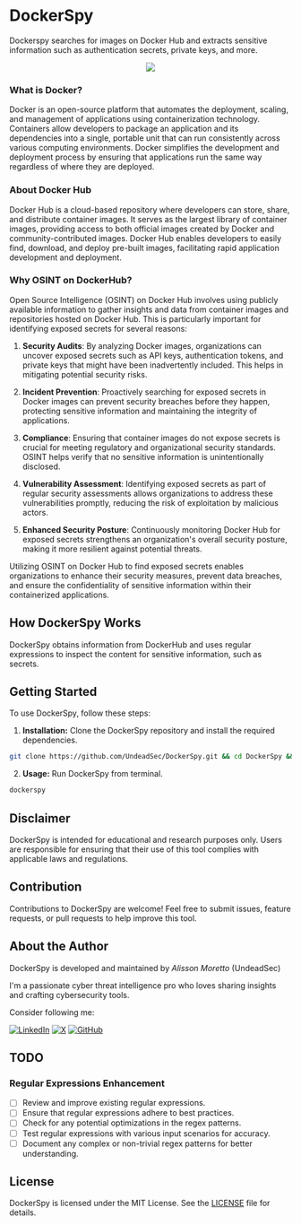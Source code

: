 # DockerSpy
Dockerspy searches for images on Docker Hub and extracts sensitive information such as authentication secrets, private keys, and more.

<p align="center">
<img src="https://raw.githubusercontent.com/UndeadSec/DockerSpy/main/static/screenshot/sc.png"/>
</p>

### What is Docker?

Docker is an open-source platform that automates the deployment, scaling, and management of applications using containerization technology. Containers allow developers to package an application and its dependencies into a single, portable unit that can run consistently across various computing environments. Docker simplifies the development and deployment process by ensuring that applications run the same way regardless of where they are deployed.

### About Docker Hub

Docker Hub is a cloud-based repository where developers can store, share, and distribute container images. It serves as the largest library of container images, providing access to both official images created by Docker and community-contributed images. Docker Hub enables developers to easily find, download, and deploy pre-built images, facilitating rapid application development and deployment.

### Why OSINT on DockerHub?

Open Source Intelligence (OSINT) on Docker Hub involves using publicly available information to gather insights and data from container images and repositories hosted on Docker Hub. This is particularly important for identifying exposed secrets for several reasons:

1. **Security Audits**: By analyzing Docker images, organizations can uncover exposed secrets such as API keys, authentication tokens, and private keys that might have been inadvertently included. This helps in mitigating potential security risks.

2. **Incident Prevention**: Proactively searching for exposed secrets in Docker images can prevent security breaches before they happen, protecting sensitive information and maintaining the integrity of applications.

3. **Compliance**: Ensuring that container images do not expose secrets is crucial for meeting regulatory and organizational security standards. OSINT helps verify that no sensitive information is unintentionally disclosed.

4. **Vulnerability Assessment**: Identifying exposed secrets as part of regular security assessments allows organizations to address these vulnerabilities promptly, reducing the risk of exploitation by malicious actors.

5. **Enhanced Security Posture**: Continuously monitoring Docker Hub for exposed secrets strengthens an organization's overall security posture, making it more resilient against potential threats.

Utilizing OSINT on Docker Hub to find exposed secrets enables organizations to enhance their security measures, prevent data breaches, and ensure the confidentiality of sensitive information within their containerized applications.

## How DockerSpy Works

DockerSpy obtains information from DockerHub and uses regular expressions to inspect the content for sensitive information, such as secrets.

## Getting Started

To use DockerSpy, follow these steps:

1. **Installation:** Clone the DockerSpy repository and install the required dependencies.

```bash
git clone https://github.com/UndeadSec/DockerSpy.git && cd DockerSpy && make
```

2. **Usage:** Run DockerSpy from terminal.

```bash
dockerspy
```

## Disclaimer

DockerSpy is intended for educational and research purposes only. Users are responsible for ensuring that their use of this tool complies with applicable laws and regulations.

## Contribution

Contributions to DockerSpy are welcome! Feel free to submit issues, feature requests, or pull requests to help improve this tool.

## About the Author

DockerSpy is developed and maintained by *Alisson Moretto* (UndeadSec)

I'm a passionate cyber threat intelligence pro who loves sharing insights and crafting cybersecurity tools.

Consider following me:

[![LinkedIn](https://img.shields.io/badge/linkedin-%230077B5.svg?style=for-the-badge&logo=linkedin&logoColor=white)](https://linkedin.com/in/alissonmoretto)
[![X](https://img.shields.io/badge/X-%23000000.svg?style=for-the-badge&logo=X&logoColor=white)](https://twitter.com/UndeadSec)
[![GitHub](https://img.shields.io/badge/github-%23121011.svg?style=for-the-badge&logo=github&logoColor=white)](https://github.com/UndeadSec)

## TODO

### Regular Expressions Enhancement

- [ ] Review and improve existing regular expressions.
- [ ] Ensure that regular expressions adhere to best practices.
- [ ] Check for any potential optimizations in the regex patterns.
- [ ] Test regular expressions with various input scenarios for accuracy.
- [ ] Document any complex or non-trivial regex patterns for better understanding.

## License

DockerSpy is licensed under the MIT License. See the [LICENSE](LICENSE) file for details.
